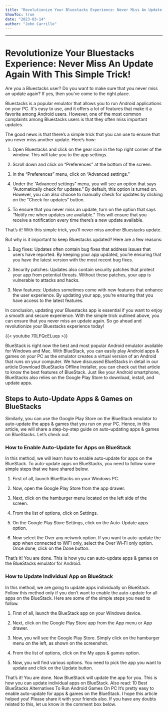 ```yaml
---
title: "Revolutionize Your Bluestacks Experience: Never Miss An Update Again With This Simple Trick!"
ShowToc: true 
date: "2023-03-14"
author: "John Carrillo"
---
```

*****
# Revolutionize Your Bluestacks Experience: Never Miss An Update Again With This Simple Trick!

Are you a Bluestacks user? Do you want to make sure that you never miss an update again? If yes, then you’ve come to the right place.

Bluestacks is a popular emulator that allows you to run Android applications on your PC. It's easy to use, and it offers a lot of features that make it a favorite among Android users. However, one of the most common complaints among Bluestacks users is that they often miss important updates.

The good news is that there’s a simple trick that you can use to ensure that you never miss another update. Here’s how:

1. Open Bluestacks and click on the gear icon in the top right corner of the window. This will take you to the app settings.

2. Scroll down and click on “Preferences” at the bottom of the screen.

3. In the “Preferences” menu, click on “Advanced settings.”

4. Under the “Advanced settings” menu, you will see an option that says “Automatically check for updates.” By default, this option is turned on. However, you can also choose to manually check for updates by clicking on the “Check for updates” button.

5. To ensure that you never miss an update, turn on the option that says “Notify me when updates are available.” This will ensure that you receive a notification every time there’s a new update available.

That’s it! With this simple trick, you’ll never miss another Bluestacks update.

But why is it important to keep Bluestacks updated? Here are a few reasons:

1. Bug fixes: Updates often contain bug fixes that address issues that users have reported. By keeping your app updated, you’re ensuring that you have the latest version with the most recent bug fixes.

2. Security patches: Updates also contain security patches that protect your app from potential threats. Without these patches, your app is vulnerable to attacks and hacks.

3. New features: Updates sometimes come with new features that enhance the user experience. By updating your app, you’re ensuring that you have access to the latest features.

In conclusion, updating your Bluestacks app is essential if you want to enjoy a smooth and secure experience. With the simple trick outlined above, you can ensure that you never miss an update again. So go ahead and revolutionize your Bluestacks experience today!

{{< youtube 70LFQcELuqs >}} 



BlueStack is right now the best and most popular Android emulator available for Windows and Mac. With BlueStack, you can easily play Android apps & games on your PC as the emulator creates a virtual version of an Android that runs on your computer.
We have discussed BlueStacks in detail in our article Download BlueStacks Offline Installer, you can check out that article to know the best features of BlueStack. Just like your Android smartphone, BlueStacks also relies on the Google Play Store to download, install, and update apps.

 
## Steps to Auto-Update Apps & Games on BlueStacks


Similarly, you can use the Google Play Store on the BlueStack emulator to auto-update the apps & games that you run on your PC. Hence, in this article, we will share a step-by-step guide on auto-updating apps & games on BlueStacks. Let’s check out.

 
### How to Enable Auto-Update for Apps on BlueStack


In this method, we will learn how to enable auto-update for apps on the BlueStack. To auto-update apps on BlueStacks, you need to follow some simple steps that we have shared below.
1. First of all, launch BlueStacks on your Windows PC.

2. Now, open the Google Play Store from the app drawer.

3. Next, click on the hamburger menu located on the left side of the screen.

4. From the list of options, click on Settings.

5. On the Google Play Store Settings, click on the Auto-Update apps option.

6. Now select the Over any network option. If you want to auto-update the app when connected to WiFi only, select the Over Wi-Fi only option. Once done, click on the Done button.

That’s it! You are done. This is how you can auto-update apps & games on the BlueStacks emulator for Android.

 
### How to Update Individual App on BlueStack


In this method, we are going to update apps individually on BlueStack. Follow this method only if you don’t want to enable the auto-update for all apps on the BlueStack. Here are some of the simple steps you need to follow.
1. First of all, launch the BlueStack app on your Windows device.

2. Next, click on the Google Play Store app from the App menu or App drawer.

3. Now, you will see the Google Play Store. Simply click on the hamburger menu on the left, as shown on the screenshot.

4. From the list of options, click on the My apps & games option.

5. Now, you will find various options. You need to pick the app you want to update and click on the Update button.

That’s it! You are done. Now BlueStack will update the app for you. This is how you can update individual apps on BlueStack.
Also read: 10 Best BlueStacks Alternatives To Run Android Games On PC
It’s pretty easy to enable auto-update for apps & games on the BlueStack. I hope this article helped you! Please share it with your friends also. If you have any doubts related to this, let us know in the comment box below.




